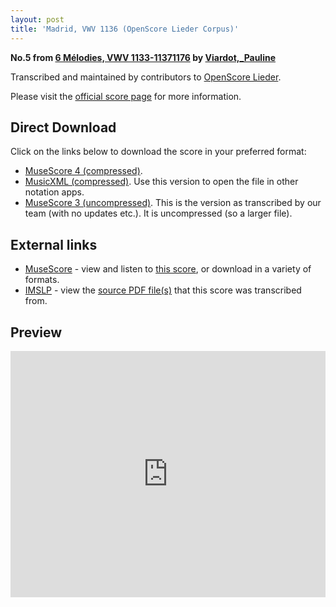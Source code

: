 ```yaml
---
layout: post
title: 'Madrid, VWV 1136 (OpenScore Lieder Corpus)'
---
```


__No.5 from [6 Mélodies, VWV 1133-11371176](https://fourscoreandmore.org/openscore/lieder/Viardot%2C_Pauline/6_M%C3%A9lodies%2C_VWV_1133-11371176/) by [Viardot,_Pauline](https://fourscoreandmore.org/openscore/lieder/Viardot%2C_Pauline)__

Transcribed and maintained by contributors to [OpenScore Lieder].

Please visit the [official score page] for more information.

[official score page]: https://musescore.com/openscore-lieder-corpus/scores/5974308
[OpenScore Lieder]: https://musescore.com/openscore-lieder-corpus

## Direct Download

Click on the links below to download the score in your preferred format:
- [MuseScore 4 (compressed)](https://fourscoreandmore.org/openscore/lieder/Viardot%2C_Pauline/6_M%C3%A9lodies%2C_VWV_1133-11371176/5_Madrid%2C_VWV_1136.mscz).
- [MusicXML (compressed)](https://fourscoreandmore.org/openscore/lieder/Viardot%2C_Pauline/6_M%C3%A9lodies%2C_VWV_1133-11371176/5_Madrid%2C_VWV_1136.mxl). Use this version to open the file in other notation apps.
- [MuseScore 3 (uncompressed)](https://raw.githubusercontent.com/OpenScore/Lieder/refs/heads/main/scores/Viardot%2C_Pauline/6_M%C3%A9lodies%2C_VWV_1133-11371176/5_Madrid%2C_VWV_1136/lc5974308.mscx). This is the version as transcribed by our team (with no updates etc.). It is uncompressed (so a larger file).

## External links

- [MuseScore] - view and listen to [this score][MuseScore], or download in a variety of formats.
- [IMSLP] - view the [source PDF file(s)][IMSLP] that this score was transcribed from.

[MuseScore]: https://musescore.com/score/5974308
[IMSLP]: https://imslp.org/wiki/Special:ReverseLookup/19490

## Preview

<iframe width="100%" height="394" src="https://musescore.com/openscore-lieder-corpus/scores/5974308/embed" frameborder="0" allowfullscreen allow="autoplay; fullscreen"></iframe>
